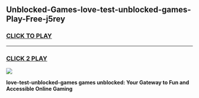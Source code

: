 
## Unblocked-Games-love-test-unblocked-games-Play-Free-j5rey
<h3>
<a href="https://premium76.site?title=love-test-unblocked-games&ref=18A">CLICK TO PLAY</a></h3>
<hr>

<h3>
<a href="https://premium76.site?title=love-test-unblocked-games&ref=18A">CLICK 2 PLAY</a>
  
</h3>

<a href="https://premium76.site?title=love-test-unblocked-games&ref=18A"><img src="https://clearcache.store/games.png"></a>


**love-test-unblocked-games games unblocked: Your Gateway to Fun and Accessible Online Gaming**
